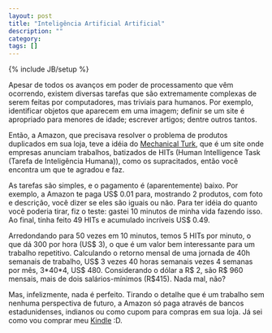 ```yaml
---
layout: post
title: "Inteligência Artificial Artificial"
description: ""
category: 
tags: []
---
```

{% include JB/setup %}

Apesar de todos os avanços em poder de processamento que vêm ocorrendo, existem
diversas tarefas que são extremamente complexas de serem feitas por
computadores, mas triviais para humanos. Por exemplo, identificar objetos que
aparecem em uma imagem; definir se um site é apropriado para menores de idade;
escrever artigos; dentre outros tantos.

Então, a Amazon, que precisava resolver o problema de produtos duplicados em
sua loja, teve a idéia do [Mechanical Turk](http://www.mturk.com/), que é um
site onde empresas anunciam trabalhos, batizados de HITs (Human Intelligence
Task (Tarefa de Inteligência Humana)), como os supracitados, então você
encontra um que te agradou e faz.

As tarefas são simples, e o pagamento é (aparentemente) baixo. Por exemplo, a
Amazon te paga US$ 0.01 para, mostrando 2 produtos, com foto e descrição, você
dizer se eles são iguais ou não. Para ter idéia do quanto você poderia tirar,
fiz o teste: gastei 10 minutos de minha vida fazendo isso. Ao final, tinha
feito 49 HITs e acumulado incríveis US$ 0.49.

Arredondando para 50 vezes em 10 minutos, temos 5 HITs por minuto, o que dá 300
por hora (US$ 3), o que é um valor bem interessante para um trabalho
repetitivo. Calculando o retorno mensal de uma jornada de 40h semanais de
trabalho, US$ 3 vezes 40 horas semanais vezes 4 semanas por mês, 3\*40\*4, US$
480. Considerando o dólar a R$ 2, são R$ 960 mensais, mais de dois
salários-mínimos (R$415). Nada mal, não?

Mas, infelizmente, nada é perfeito. Tirando o detalhe que é um trabalho sem
nenhuma perspectiva de futuro, a Amazon só paga através de bancos
estadunidenses, indianos ou como cupom para compras em sua loja. Já sei como
vou comprar meu
[Kindle](http://www.amazon.com/Kindle-Amazons-Wireless-Reading-Device/dp/B000FI73MA/ref=sr_tr_1?ie=UTF8&s=aps&qid=1225912718&sr=8-1)
:D.

